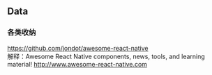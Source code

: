 ## Data


### 各类收纳

https://github.com/jondot/awesome-react-native<br>
解释：Awesome React Native components, news, tools, and learning material! http://www.awesome-react-native.com
<br>
